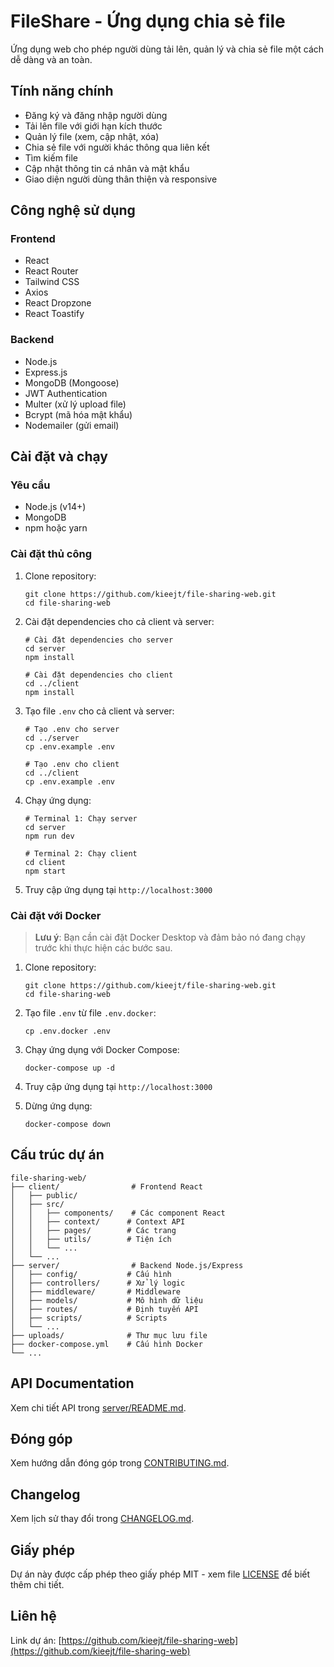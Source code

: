 # FileShare - Ứng dụng chia sẻ file

Ứng dụng web cho phép người dùng tải lên, quản lý và chia sẻ file một cách dễ dàng và an toàn.

## Tính năng chính

- Đăng ký và đăng nhập người dùng
- Tải lên file với giới hạn kích thước
- Quản lý file (xem, cập nhật, xóa)
- Chia sẻ file với người khác thông qua liên kết
- Tìm kiếm file
- Cập nhật thông tin cá nhân và mật khẩu
- Giao diện người dùng thân thiện và responsive

## Công nghệ sử dụng

### Frontend
- React
- React Router
- Tailwind CSS
- Axios
- React Dropzone
- React Toastify

### Backend
- Node.js
- Express.js
- MongoDB (Mongoose)
- JWT Authentication
- Multer (xử lý upload file)
- Bcrypt (mã hóa mật khẩu)
- Nodemailer (gửi email)

## Cài đặt và chạy

### Yêu cầu
- Node.js (v14+)
- MongoDB
- npm hoặc yarn

### Cài đặt thủ công

1. Clone repository:
   ```
   git clone https://github.com/kieejt/file-sharing-web.git
   cd file-sharing-web
   ```

2. Cài đặt dependencies cho cả client và server:
   ```
   # Cài đặt dependencies cho server
   cd server
   npm install

   # Cài đặt dependencies cho client
   cd ../client
   npm install
   ```

3. Tạo file `.env` cho cả client và server:
   ```
   # Tạo .env cho server
   cd ../server
   cp .env.example .env

   # Tạo .env cho client
   cd ../client
   cp .env.example .env
   ```

4. Chạy ứng dụng:
   ```
   # Terminal 1: Chạy server
   cd server
   npm run dev

   # Terminal 2: Chạy client
   cd client
   npm start
   ```

5. Truy cập ứng dụng tại `http://localhost:3000`

### Cài đặt với Docker

> **Lưu ý**: Bạn cần cài đặt Docker Desktop và đảm bảo nó đang chạy trước khi thực hiện các bước sau.

1. Clone repository:
   ```
   git clone https://github.com/kieejt/file-sharing-web.git
   cd file-sharing-web
   ```

2. Tạo file `.env` từ file `.env.docker`:
   ```
   cp .env.docker .env
   ```

3. Chạy ứng dụng với Docker Compose:
   ```
   docker-compose up -d
   ```

4. Truy cập ứng dụng tại `http://localhost:3000`

5. Dừng ứng dụng:
   ```
   docker-compose down
   ```

## Cấu trúc dự án

```
file-sharing-web/
├── client/                # Frontend React
│   ├── public/
│   ├── src/
│   │   ├── components/    # Các component React
│   │   ├── context/      # Context API
│   │   ├── pages/        # Các trang
│   │   ├── utils/        # Tiện ích
│   │   └── ...
│   └── ...
├── server/                # Backend Node.js/Express
│   ├── config/           # Cấu hình
│   ├── controllers/      # Xử lý logic
│   ├── middleware/       # Middleware
│   ├── models/           # Mô hình dữ liệu
│   ├── routes/           # Định tuyến API
│   ├── scripts/          # Scripts
│   └── ...
├── uploads/              # Thư mục lưu file
├── docker-compose.yml    # Cấu hình Docker
└── ...
```

## API Documentation

Xem chi tiết API trong [server/README.md](server/README.md).

## Đóng góp

Xem hướng dẫn đóng góp trong [CONTRIBUTING.md](CONTRIBUTING.md).

## Changelog

Xem lịch sử thay đổi trong [CHANGELOG.md](CHANGELOG.md).

## Giấy phép

Dự án này được cấp phép theo giấy phép MIT - xem file [LICENSE](LICENSE) để biết thêm chi tiết.

## Liên hệ

Link dự án: [https://github.com/kieejt/file-sharing-web](https://github.com/kieejt/file-sharing-web) 

